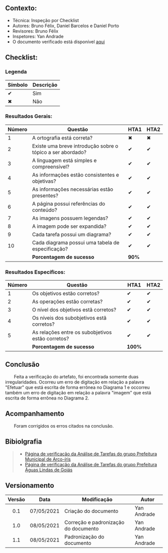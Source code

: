 ## Contexto:	
 - Técnica: Inspeção por Checklist
 - Autores: Bruno Félix, Daniel Barcelos e Daniel Porto
 - Revisores: Bruno Félix
 - Inspetores: Yan Andrade
 - O documento verificado está disponível [aqui](../../analise-de-requisitos/analise-de-tarefas.md)
## Checklist:
### Legenda 
|Símbolo|Descrição|
|--|--|
|✔|Sim|
|✖|Não|

### Resultados Gerais:
|Número|Questão|HTA1|HTA2|
|--|--|--|--|
|1|A ortografia está correta?|✖|✖|
|2|Existe uma breve introdução sobre o tópico a ser abordado?|✔|✔|
|3|A linguagem está simples e compreensível?|✔|✔|
|4|As informações estão consistentes e objetivas?|✔|✔|
|5|As informações necessárias estão presentes?|✔|✔|
|6|A página possui referências do conteúdo?|✔|✔|
|7|As imagens possuem legendas?|✔|✔|
|8|A imagem pode ser expandida?|✔|✔|
|9|Cada tarefa possui um diagrama?|✔|✔|
|10|Cada diagrama possui uma tabela de especificação?|✔|✔|
||<strong>Porcentagem de sucesso</strong>|<strong>90%</strong>|

### Resultados Específicos:
|Número|Questão|HTA1|HTA2|
|--|--|--|--|
|1|Os objetivos estão corretos?|✔|✔|
|2|As operações estão corretas?|✔|✔|
|3|O nível dos objetivos estã corretos?|✔|✔|
|4|Os níveis dos subobjetivos estã corretos?|✔|✔|
|5|As relações entre os subobjetivos estão corretos?|✔|✔|
||<strong>Porcentagem de sucesso</strong>|<strong>100%</strong>|

## Conclusão

&emsp;&emsp;Feita a verificação do artefato, foi encontrada somente duas irregularidades. Ocorreu um erro de digitação em relação a palavra "Efetuar" que está escrita de forma errônea no Diagrama 1 e occorreu também um erro de digitação em relação a palavra "imagem" que está escrita de forma errônea no Diagrama 2.

## Acompanhamento

&emsp;&emsp;Foram corrigidos os erros citados na conclusão.

## Bibiolgrafia
> - [Página de verificação da Análise de Tarefas do grupo Prefeitura Municipal de Arco-íris](https://interacao-humano-computador.github.io/2020.1-Prefeitura-Municipal-de-Arco-Iris/#/verificacao/tarefas.md)
> - [Página de verificação da Análise de Tarefas do grupo Prefeitura Águas Lindas de Goiás](https://interacao-humano-computador.github.io/2020.1-Prefeiturade-Aguas-Lindas-de-Goias/verificacao/veri_analise_tarefas/)
## Versionamento

| Versão | Data | Modificação | Autor |
|:-:|--|--|--|
|0.1|07/05/2021| Criação do documento | Yan Andrade |
|1.0|08/05/2021| Correção e padronização do documento | Yan Andrade |
|1.1|08/05/2021| Padronização do documento | Yan Andrade |